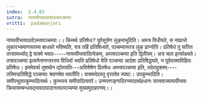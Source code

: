 ```yaml
---
index:  2.4.83
sutra:  नाव्ययीभावादतोऽम्त्वपञ्चम्याः
vritti:  padamanjari
---
```


नाव्ययीभावादतोऽम्त्वपञ्चम्याः।। किमर्थः प्रतिषेधः? पूर्वसूत्रेण लुङ्माभूदिति। अमत्र विधीयते, स नाप्राप्ते लुकारभ्यमाणस्तस्य बाधको भविष्यति, यत्र तर्हि प्रतिषिध्यते, पञ्चम्यास्तत्र लुक् प्राप्नोति। प्रतिषेधे तु सतित तत्सामर्थ्याद् द्वे वाक्ये भवतः-----नाव्ययीभावादित्येकम्, अम्त्वपञ्चम्या इति द्वितीयम्। अत्र चात इत्यपेक्ष्यते। तत्रापञ्चम्या इत्यनेनानन्तरस्य विधिर्वा भवति प्रतिषेधो वेति पञ्चम्या आदेशः प्रतिषिद्ध्यते, न पूर्ववाक्यविहितः प्रतिषेधः। इममेवार्थ तुशब्देन द्योतयति---अविशेषेण प्रितषेधः अम्त्वपञ्चम्या इति, तदेतदुक्तम्----तस्मिन्प्रतिषिद्धे पञ्चम्याः श्रवणमेव भवतीति। वाक्यभेदस्तु वृत्तावेव स्पष्टः। उपकुम्भादिति। समीपभूतात्कुम्भादित्यर्थः। कुम्भस्य समीपादित्यपरे। उन्मत्तगङ्गादिरन्यपदार्थप्रधानः सत्त्ववाच्यव्ययीभावः क्रियासम्बन्धसद्भावादपादानत्वात्पञ्चम्या मुख्यमुदाहरणम्।।
